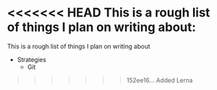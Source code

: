 <<<<<<< HEAD
This is a rough list of things I plan on writing about:
=======
This is a rough list of things I plan on writing about

- Strategies
  - Git
>>>>>>> 152ee16... Added Lerna
